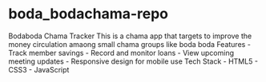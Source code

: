 # boda_bodachama-repo
Bodaboda Chama Tracker This is a chama app that targets to improve the money circulation amaong small chama groups like boda boda  Features - Track member savings - Record and monitor loans - View upcoming meeting updates - Responsive design for mobile use   Tech Stack - HTML5 - CSS3 - JavaScript  
